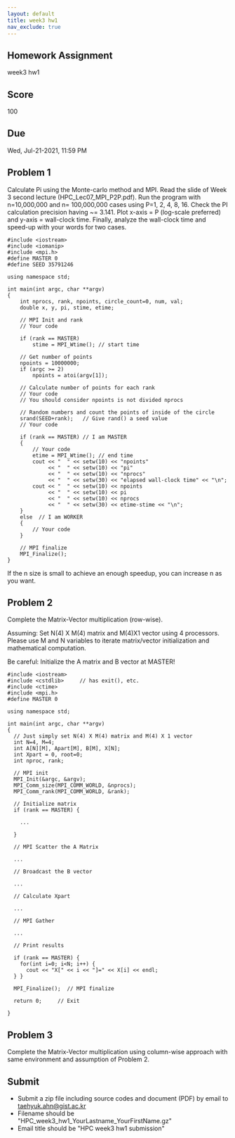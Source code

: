 ```yaml
---
layout: default
title: week3 hw1
nav_exclude: true
---
```

## Homework Assignment
week3 hw1

## Score
100

## Due
Wed, Jul-21-2021, 11:59 PM 

## Problem 1
Calculate Pi using the Monte-carlo method and MPI. Read the slide of Week 3 second lecture (HPC_Lec07_MPI_P2P.pdf). Run the program with n=10,000,000 and n= 100,000,000 cases using P=1, 2, 4, 8, 16. Check the PI calculation precision having ~= 3.141. Plot x-axis = P (log-scale preferred) and y-axis = wall-clock time. Finally, analyze the wall-clock time and speed-up with your words for two cases.

```
#include <iostream>
#include <iomanip>
#include <mpi.h>
#define MASTER 0
#define SEED 35791246

using namespace std;

int main(int argc, char **argv)
{
    int nprocs, rank, npoints, circle_count=0, num, val;
    double x, y, pi, stime, etime;

    // MPI Init and rank
    // Your code

    if (rank == MASTER)
        stime = MPI_Wtime(); // start time

    // Get number of points
    npoints = 10000000;
    if (argc >= 2)
        npoints = atoi(argv[1]);

    // Calculate number of points for each rank
    // Your code
    // You should consider npoints is not divided nprocs

    // Random numbers and count the points of inside of the circle
    srand(SEED+rank);   // Give rand() a seed value
    // Your code

    if (rank == MASTER) // I am MASTER
    {
        // Your code
        etime = MPI_Wtime(); // end time
        cout << "  " << setw(10) << "npoints"
             << "  " << setw(10) << "pi"
             << "  " << setw(10) << "nprocs"
             << "  " << setw(30) << "elapsed wall-clock time" << "\n";
        cout << "  " << setw(10) << npoints
             << "  " << setw(10) << pi
             << "  " << setw(10) << nprocs
             << "  " << setw(30) << etime-stime << "\n";
    }
    else  // I am WORKER
    {
        // Your code
    }

    // MPI finalize
    MPI_Finalize();
}
```
If the n size is small to achieve an enough speedup, you can increase n as you want.


## Problem 2

Complete the Matrix-Vector multiplication (row-wise).

Assuming: Set N(4) X M(4) matrix and M(4)X1 vector using 4 processors. Please use M and N variables to iterate matrix/vector initialization and mathematical computation.

Be careful: Initialize the A matrix and B vector at MASTER!

```
#include <iostream>
#include <cstdlib>     // has exit(), etc.
#include <ctime>
#include <mpi.h>
#define MASTER 0

using namespace std;

int main(int argc, char **argv)
{
  // Just simply set N(4) X M(4) matrix and M(4) X 1 vector
  int N=4, M=4;
  int A[N][M], Apart[M], B[M], X[N];
  int Xpart = 0, root=0;
  int nproc, rank;

  // MPI init
  MPI_Init(&argc, &argv);
  MPI_Comm_size(MPI_COMM_WORLD, &nprocs);
  MPI_Comm_rank(MPI_COMM_WORLD, &rank);

  // Initialize matrix
  if (rank == MASTER) {

    ...

  }

  // MPI Scatter the A Matrix

  ...

  // Broadcast the B vector

  ...

  // Calculate Xpart

  ...

  // MPI Gather

  ...

  // Print results

  if (rank == MASTER) {
    for(int i=0; i<N; i++) {
      cout << "X[" << i << "]=" << X[i] << endl;
  } }   

  MPI_Finalize();  // MPI finalize

  return 0;     // Exit

}
```

## Problem 3
Complete the Matrix-Vector multiplication using column-wise approach with same environment and assumption of Problem 2.


## Submit
- Submit a zip file including source codes and document (PDF) by email to taehyuk.ahn@gist.ac.kr
- Filename should be "HPC_week3_hw1_YourLastname_YourFirstName.gz"
- Email title should be "HPC week3 hw1 submission"
